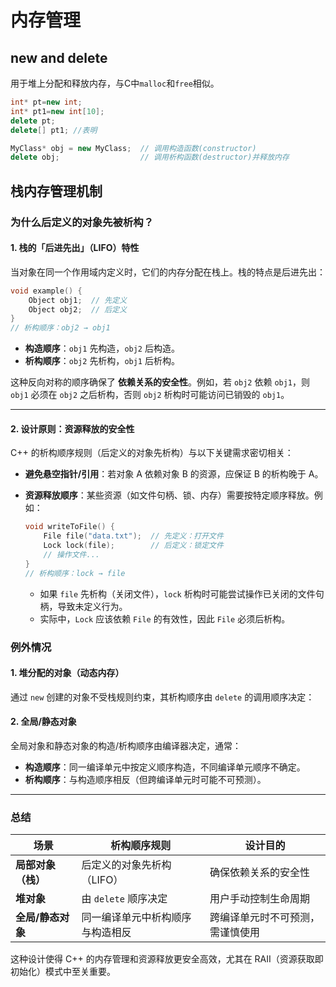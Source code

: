 # 内存管理

## new and delete

用于堆上分配和释放内存，与C中`malloc`和`free`相似。

```cpp
int* pt=new int;
int* pt1=new int[10];
delete pt;
delete[] pt1; //表明

MyClass* obj = new MyClass;  // 调用构造函数(constructor)
delete obj;                  // 调用析构函数(destructor)并释放内存
```

## 栈内存管理机制

### **为什么后定义的对象先被析构？**

#### 1. **栈的「后进先出」（LIFO）特性**
当对象在同一个作用域内定义时，它们的内存分配在栈上。栈的特点是后进先出：

```cpp
void example() {
    Object obj1;  // 先定义
    Object obj2;  // 后定义
} 
// 析构顺序：obj2 → obj1
```

- **构造顺序**：`obj1` 先构造，`obj2` 后构造。
- **析构顺序**：`obj2` 先析构，`obj1` 后析构。

这种反向对称的顺序确保了 **依赖关系的安全性**。例如，若 `obj2` 依赖 `obj1`，则 `obj1` 必须在 `obj2` 之后析构，否则 `obj2` 析构时可能访问已销毁的 `obj1`。

---

#### 2. **设计原则：资源释放的安全性**
C++ 的析构顺序规则（后定义的对象先析构）与以下关键需求密切相关：
- **避免悬空指针/引用**：若对象 A 依赖对象 B 的资源，应保证 B 的析构晚于 A。
- **资源释放顺序**：某些资源（如文件句柄、锁、内存）需要按特定顺序释放。例如：

  ```cpp
  void writeToFile() {
      File file("data.txt");  // 先定义：打开文件
      Lock lock(file);        // 后定义：锁定文件
      // 操作文件...
  }
  // 析构顺序：lock → file
  ```

  - 如果 `file` 先析构（关闭文件），`lock` 析构时可能尝试操作已关闭的文件句柄，导致未定义行为。
  - 实际中，`Lock` 应该依赖 `File` 的有效性，因此 `File` 必须后析构。


### **例外情况**
#### 1. **堆分配的对象（动态内存）**
通过 `new` 创建的对象不受栈规则约束，其析构顺序由 `delete` 的调用顺序决定：

#### 2. **全局/静态对象**
全局对象和静态对象的构造/析构顺序由编译器决定，通常：
- **构造顺序**：同一编译单元中按定义顺序构造，不同编译单元顺序不确定。
- **析构顺序**：与构造顺序相反（但跨编译单元时可能不可预测）。

---

### **总结**

| 场景                | 析构顺序规则                     | 设计目的                     |
|---------------------|--------------------------------|----------------------------|
| **局部对象（栈）**   | 后定义的对象先析构（LIFO）       | 确保依赖关系的安全性          |
| **堆对象**          | 由 `delete` 顺序决定            | 用户手动控制生命周期         |
| **全局/静态对象**   | 同一编译单元中析构顺序与构造相反 | 跨编译单元时不可预测，需谨慎使用 |

这种设计使得 C++ 的内存管理和资源释放更安全高效，尤其在 RAII（资源获取即初始化）模式中至关重要。

